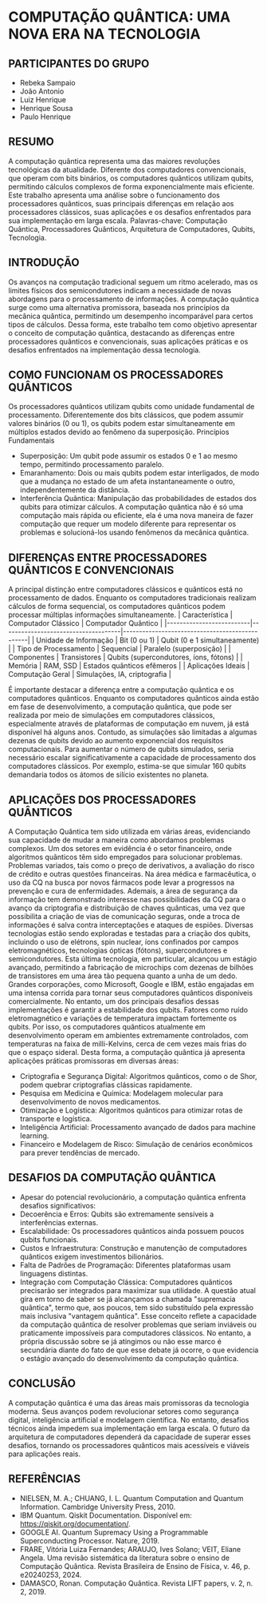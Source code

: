 # COMPUTAÇÃO QUÂNTICA: UMA NOVA ERA NA TECNOLOGIA
## PARTICIPANTES DO GRUPO
- Rebeka Sampaio
- João Antonio
- Luiz Henrique
- Henrique Sousa
- Paulo Henrique
## RESUMO
A computação quântica representa uma das maiores revoluções tecnológicas da atualidade. Diferente dos computadores convencionais, que operam com bits binários, os computadores quânticos utilizam qubits, 
permitindo cálculos complexos de forma exponencialmente mais eficiente. Este trabalho apresenta uma análise sobre o funcionamento dos processadores quânticos, 
suas principais diferenças em relação aos processadores clássicos, suas aplicações e os desafios enfrentados para sua implementação em larga escala.
Palavras-chave: Computação Quântica, Processadores Quânticos, Arquitetura de Computadores, Qubits, Tecnologia.
## INTRODUÇÃO
Os avanços na computação tradicional seguem um ritmo acelerado, mas os limites físicos dos semicondutores indicam a necessidade de novas abordagens para o processamento de informações. 
A computação quântica surge como uma alternativa promissora, baseada nos princípios da mecânica quântica, permitindo um desempenho incomparável para certos tipos de cálculos.
Dessa forma, este trabalho tem como objetivo apresentar o conceito de computação quântica, destacando as diferenças entre processadores quânticos e convencionais, 
suas aplicações práticas e os desafios enfrentados na implementação dessa tecnologia.
## COMO FUNCIONAM OS PROCESSADORES QUÂNTICOS
Os processadores quânticos utilizam qubits como unidade fundamental de processamento. Diferentemente dos bits clássicos, que podem assumir valores binários (0 ou 1), 
os qubits podem estar simultaneamente em múltiplos estados devido ao fenômeno da superposição.
Princípios Fundamentais
- Superposição: Um qubit pode assumir os estados 0 e 1 ao mesmo tempo, permitindo processamento paralelo.
- Emaranhamento: Dois ou mais qubits podem estar interligados, de modo que a mudança no estado de um afeta instantaneamente o outro, independentemente da distância.
- Interferência Quântica: Manipulação das probabilidades de estados dos qubits para otimizar cálculos.
A computação quântica não é só uma computação mais rápida ou eficiente, ela é uma nova maneira de fazer computação que requer um modelo diferente para representar os 
problemas e solucioná-los usando fenômenos da mecânica quântica.
## DIFERENÇAS ENTRE PROCESSADORES QUÂNTICOS E CONVENCIONAIS
A principal distinção entre computadores clássicos e quânticos está no processamento de dados. Enquanto os computadores tradicionais realizam cálculos de forma sequencial, 
os computadores quânticos podem processar múltiplas informações simultaneamente.
| Característica           | Computador Clássico                 | Computador Quântico                            |
|--------------------------|-------------------------------------|------------------------------------------------|
| Unidade de Informação    | Bit (0 ou 1)                        | Qubit (0 e 1 simultaneamente)                  |
| Tipo de Processamento    | Sequencial                          | Paralelo (superposição)                       |
| Componentes              | Transistores                        | Qubits (supercondutores, íons, fótons)        |
| Memória                  | RAM, SSD                            | Estados quânticos efêmeros                    |
| Aplicações Ideais        | Computação Geral                    | Simulações, IA, criptografia                  |


É importante destacar a diferença entre a computação quântica e os computadores quânticos. Enquanto os computadores quânticos ainda estão em fase de desenvolvimento, 
a computação quântica, que pode ser realizada por meio de simulações em computadores clássicos, especialmente através de plataformas de computação em nuvem, já está disponível há alguns anos. 
Contudo, as simulações são limitadas a algumas dezenas de qubits devido ao aumento exponencial dos requisitos computacionais. Para aumentar o número de qubits simulados, 
seria necessário escalar significativamente a capacidade de processamento dos computadores clássicos. Por exemplo, estima-se que simular 160 qubits demandaria todos os átomos de silício existentes no planeta.
## APLICAÇÕES DOS PROCESSADORES QUÂNTICOS
A Computação Quântica tem sido utilizada em várias áreas, evidenciando sua capacidade de mudar a maneira como abordamos problemas complexos. 
Um dos setores em evidência é o setor financeiro, onde algoritmos quânticos têm sido empregados para solucionar problemas.
Problemas variados, tais como o preço de derivativos, a avaliação do risco de crédito e outras questões financeiras. Na área médica e farmacêutica, o uso da CQ na busca por novos 
fármacos pode levar a progressos na prevenção e cura de enfermidades. Ademais, a área de segurança da informação tem demonstrado interesse nas possibilidades da CQ para o 
avanço da criptografia e distribuição de chaves quânticas, uma vez que possibilita a criação de vias de comunicação seguras, onde a troca de informações é salva contra interceptações e ataques de espiões.
Diversas tecnologias estão sendo exploradas e testadas para a criação dos qubits, incluindo o uso de elétrons, spin nuclear, íons confinados por campos eletromagnéticos, tecnologias ópticas (fótons), 
supercondutores e semicondutores. Esta última tecnologia, em particular, alcançou um estágio avançado, permitindo a fabricação de microchips com dezenas de bilhões de transistores 
em uma área tão pequena quanto a unha de um dedo. Grandes corporações, como Microsoft, Google e IBM, estão engajadas em uma intensa corrida para tornar seus computadores quânticos disponíveis comercialmente.
No entanto, um dos principais desafios dessas implementações é garantir a estabilidade dos qubits. 
Fatores como ruído eletromagnético e variações de temperatura impactam fortemente os qubits. Por isso, os computadores quânticos atualmente em desenvolvimento operam em ambientes 
extremamente controlados, com temperaturas na faixa de milli-Kelvins, cerca de cem vezes mais frias do que o espaço sideral.
Desta forma, a computação quântica já apresenta aplicações práticas promissoras em diversas áreas:
- Criptografia e Segurança Digital: Algoritmos quânticos, como o de Shor, podem quebrar criptografias clássicas rapidamente.
- Pesquisa em Medicina e Química: Modelagem molecular para desenvolvimento de novos medicamentos.
- Otimização e Logística: Algoritmos quânticos para otimizar rotas de transporte e logística.
- Inteligência Artificial: Processamento avançado de dados para machine learning.
- Financeiro e Modelagem de Risco: Simulação de cenários econômicos para prever tendências de mercado.
## DESAFIOS DA COMPUTAÇÃO QUÂNTICA
-  Apesar do potencial revolucionário, a computação quântica enfrenta desafios significativos:
- Decoerência e Erros: Qubits são extremamente sensíveis a interferências externas.
- Escalabilidade: Os processadores quânticos ainda possuem poucos qubits funcionais.
- Custos e Infraestrutura: Construção e manutenção de computadores quânticos exigem investimentos bilionários.
- Falta de Padrões de Programação: Diferentes plataformas usam linguagens distintas.
- Integração com Computação Clássica: Computadores quânticos precisarão ser integrados para maximizar sua utilidade.
A questão atual gira em torno de saber se já alcançamos a chamada "supremacia quântica", termo que, aos poucos, tem sido substituído pela expressão mais inclusiva "vantagem quântica". 
Esse conceito reflete a capacidade da computação quântica de resolver problemas que seriam inviáveis ou praticamente impossíveis para computadores clássicos. No entanto, a própria discussão sobre se 
já atingimos ou não esse marco é secundária diante do fato de que esse debate já ocorre, o que evidencia o estágio avançado do desenvolvimento da computação quântica.
## CONCLUSÃO
A computação quântica é uma das áreas mais promissoras da tecnologia moderna. Seus avanços podem revolucionar setores como segurança digital, inteligência artificial e modelagem científica. 
No entanto, desafios técnicos ainda impedem sua implementação em larga escala. O futuro da arquitetura de computadores dependerá da capacidade de superar esses desafios, 
tornando os processadores quânticos mais acessíveis e viáveis para aplicações reais.
## REFERÊNCIAS
- NIELSEN, M. A.; CHUANG, I. L. Quantum Computation and Quantum Information. Cambridge University Press, 2010.
- IBM Quantum. Qiskit Documentation. Disponível em: https://qiskit.org/documentation/.
- GOOGLE AI. Quantum Supremacy Using a Programmable Superconducting Processor. Nature, 2019.
- FRARE, Vitória Luiza Fernandes; ARAUJO, Ives Solano; VEIT, Eliane Angela. Uma revisão sistemática da literatura sobre o ensino de Computação Quântica. Revista Brasileira de Ensino de Física, 
v. 46, p. e20240253, 2024.
- DAMASCO, Ronan. Computação Quântica. Revista LIFT papers, v. 2, n. 2, 2019.
